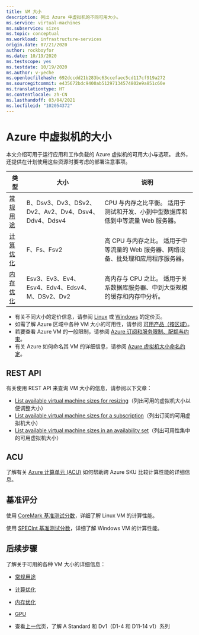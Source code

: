 ```yaml
---
title: VM 大小
description: 列出 Azure 中虚拟机的不同可用大小。
ms.service: virtual-machines
ms.subservice: sizes
ms.topic: conceptual
ms.workload: infrastructure-services
origin.date: 07/21/2020
author: rockboyfor
ms.date: 10/19/2020
ms.testscope: yes
ms.testdate: 10/19/2020
ms.author: v-yeche
ms.openlocfilehash: 692dccdd21b283bc63ccefaec5cd117cf919a272
ms.sourcegitcommit: e435672bdc9400ab51297134574802e9a851c60e
ms.translationtype: HT
ms.contentlocale: zh-CN
ms.lasthandoff: 03/04/2021
ms.locfileid: "102054372"
---
```

<!--Verified Successfully-->
# <a name="sizes-for-virtual-machines-in-azure"></a>Azure 中虚拟机的大小

本文介绍可用于运行应用和工作负载的 Azure 虚拟机的可用大小与选项。 此外，还提供在计划使用这些资源时要考虑的部署注意事项。 

| 类型 | 大小 | 说明 |
|------|-------|-------------|
| [常规用途](sizes-general.md)   | B、Dsv3、Dv3、DSv2、Dv2、Av2、Dv4、Dsv4、Ddv4、Ddsv4 | CPU 与内存之比平衡。 适用于测试和开发、小到中型数据库和低到中等流量 Web 服务器。 |
| [计算优化](sizes-compute.md) | F、Fs、Fsv2 | 高 CPU 与内存之比。 适用于中等流量的 Web 服务器、网络设备、批处理和应用程序服务器。 |
| [内存优化](sizes-memory.md) | Esv3、Ev3、Ev4、Esv4、Edv4、Edsv4、M、DSv2、Dv2  | 高内存与 CPU 之比。 适用于关系数据库服务器、中到大型规模的缓存和内存中分析。 |

<!-- Not Available  Dasv4, Dav4, DC, DCv2 -->
<!-- Not Available  Easv4, Eav4, Mv2, -->
<!-- Not Available Storage optimized        | Lsv2 -->
<!-- Not Available GPU            | NC, NCv2, NCv3, NCasT4_v3 (Preview), ND, NDv2 (Preview), NV, NVv3, NVv4  -->
<!-- Not Available High performance compute | HB, HBv2, HC, H-->

- 有关不同大小的定价信息，请参阅 [Linux](https://www.azure.cn/pricing/details/virtual-machines/) 或 [Windows](https://www.azure.cn/pricing/details/virtual-machines/#Windows) 的定价页。
- 如需了解 Azure 区域中各种 VM 大小的可用性，请参阅 [可用产品（按区域）](https://azure.microsoft.com/regions/services/)。
- 若要查看 Azure VM 的一般限制，请参阅 [Azure 订阅和服务限制、配额与约束](../azure-resource-manager/management/azure-subscription-service-limits.md)。
- 有关 Azure 如何命名其 VM 的详细信息，请参阅 [Azure 虚拟机大小命名约定](./vm-naming-conventions.md)。

## <a name="rest-api"></a>REST API

有关使用 REST API 来查询 VM 大小的信息，请参阅以下文章：

- [List available virtual machine sizes for resizing](https://docs.microsoft.com/rest/api/compute/virtualmachines/listavailablesizes)（列出可用的虚拟机大小以便调整大小）
- [List available virtual machine sizes for a subscription](https://docs.microsoft.com/rest/api/compute/resourceskus/list)（列出订阅的可用虚拟机大小）
- [List available virtual machine sizes in an availability set](https://docs.microsoft.com/rest/api/compute/availabilitysets/listavailablesizes)（列出可用性集中的可用虚拟机大小）

## <a name="acu"></a>ACU

了解有关 [Azure 计算单元 (ACU)](acu.md) 如何帮助跨 Azure SKU 比较计算性能的详细信息。

## <a name="benchmark-scores"></a>基准评分

使用 [CoreMark 基准测试分数](./linux/compute-benchmark-scores.md)，详细了解 Linux VM 的计算性能。

使用 [SPECInt 基准测试分数](./windows/compute-benchmark-scores.md)，详细了解 Windows VM 的计算性能。

<!--Not Available on ## Manage costs-->

<!--Not Suitable on [!INCLUDE [cost-management-horizontal](../../includes/cost-management-horizontal.md)-->
<!--For cost-management-billing is not Available on Azure China-->

## <a name="next-steps"></a>后续步骤

了解关于可用的各种 VM 大小的详细信息：

- [常规用途](sizes-general.md)
- [计算优化](sizes-compute.md)
- [内存优化](sizes-memory.md)
    
    <!--Not Avaialble on - [Storage optimized](sizes-storage.md)-->
    
- [GPU](sizes-gpu.md)
    
    <!-- Not Available on - [High performance compute](sizes-hpc.md)-->
    
- 查看[上一代](sizes-previous-gen.md)页，了解 A Standard 和 Dv1（D1-4 和 D11-14 v1）系列

    <!--NOT AVAILABLE ON A8-A11-->

<!-- Update_Description: update meta properties, wording update, update link -->